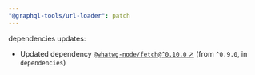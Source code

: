 ```yaml
---
"@graphql-tools/url-loader": patch
---
```

dependencies updates:
  - Updated dependency [`@whatwg-node/fetch@^0.10.0` ↗︎](https://www.npmjs.com/package/@whatwg-node/fetch/v/0.10.0) (from `^0.9.0`, in `dependencies`)
